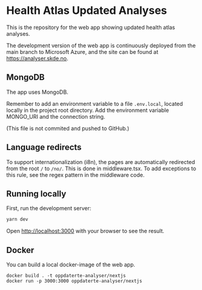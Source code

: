 # Health Atlas Updated Analyses

This is the repository for the web app showing updated health atlas analyses.

The development version of the web app is continuously deployed from the main branch to Microsoft Azure, and the site can be found at https://analyser.skde.no.

## MongoDB

The app uses MongoDB.

Remember to add an environment variable to a file `.env.local`, located locally in the project root directory. Add the environment variable MONGO_URI and the connection string.

(This file is not commited and pushed to GitHub.)

## Language redirects

To support internationalization (i8n), the pages are automatically redirected from the root `/` to `/no/`. This is done in middleware.tsx. To add exceptions to this rule, see the regex pattern in the middleware code.

## Running locally

First, run the development server:

```bash
yarn dev
```

Open [http://localhost:3000](http://localhost:3000) with your browser to see the result.

## Docker

You can build a local docker-image of the web app.

```
docker build . -t oppdaterte-analyser/nextjs
docker run -p 3000:3000 oppdaterte-analyser/nextjs
```
